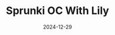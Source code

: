 ---
title: Sprunki OC With Lily
pageTitle: Sprunki OC With Lily - The Magical Character.
slug: sprunki-oc-lily
gameUrl: https://game.sprunkix.com/game/sprunki-with-oc-lily/index.html
ogImage: /images/sprunki-oc.jpg
date: 2024-12-29
position: 3
videosUrl:
  - url: https://www.youtube.com/embed/pY7pHYNfo14?si=u8lqXVraoNCDaBFe
---